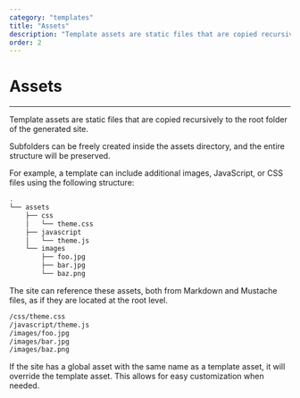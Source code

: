 ```yaml
---
category: "templates"
title: "Assets"
description: "Template assets are static files that are copied recursively to the root folder of the generated site"
order: 2
---
```


# Assets
---

Template assets are static files that are copied recursively to the root folder of the generated site.

Subfolders can be freely created inside the assets directory, and the entire structure will be preserved.

For example, a template can include additional images, JavaScript, or CSS files using the following structure:

```sh
.
└── assets
    ├── css
    │   └── theme.css
    ├── javascript
    │   └── theme.js
    └── images
        ├── foo.jpg
        ├── bar.jpg
        └── baz.png
```

The site can reference these assets, both from Markdown and Mustache files, as if they are located at the root level.

```sh
/css/theme.css
/javascript/theme.js
/images/foo.jpg
/images/bar.jpg
/images/baz.png
```

If the site has a global asset with the same name as a template asset, it will override the template asset. This allows for easy customization when needed.
